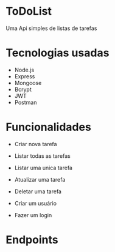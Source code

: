 # ToDoList

Uma Api simples de listas de tarefas

# Tecnologias usadas

- Node.js
- Express
- Mongoose
- Bcrypt
- JWT
- Postman

# Funcionalidades

- Criar nova tarefa
- Listar todas as tarefas
- Listar uma unica tarefa
- Atualizar uma tarefa
- Deletar uma tarefa

- Criar um usuário
- Fazer um login

# Endpoints
